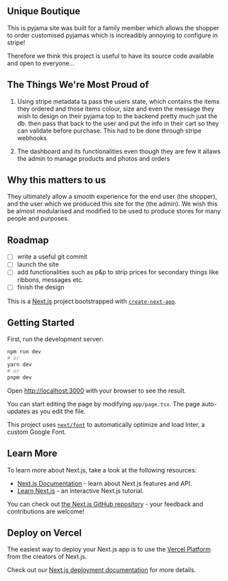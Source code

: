## Unique Boutique

This is pyjama site was built for a family member which allows the shopper
to order customised pyjamas which is increadibly annoying to configure in
stripe!

Therefore we think this project is useful to have its source code available
and open to everyone...

## The Things We're Most Proud of

1. Using stripe metadata ta pass the users state, which contains the items
they ordered and those items colour, size and even the message they wish
to design on their pyjama top to the backend pretty much just the db. then
pass that back to the user and put the info in their cart so they can
validate before purchase. This had to be done through stripe webhooks 

2. The dashboard and its functionalities even though they are few it
allaws the admin to manage products and photos and orders


## Why this matters to us

They ultimately allow a smooth experience for the end user (the shopper),
and the user which we produced this site for the (the admin). We wish this be
almost modularised and modified to be used to produce stores for many
people and purposes.

## Roadmap

- [ ] write a useful git commit
- [ ] launch the site
- [ ] add functionalities such as p&p to strip prices for secondary things
like ribbons, messages etc.
- [ ] finish the design

This is a [Next.js](https://nextjs.org/) project bootstrapped with [`create-next-app`](https://github.com/vercel/next.js/tree/canary/packages/create-next-app).

## Getting Started

First, run the development server:

```bash
npm run dev
# or
yarn dev
# or
pnpm dev
```

Open [http://localhost:3000](http://localhost:3000) with your browser to see the result.

You can start editing the page by modifying `app/page.tsx`. The page auto-updates as you edit the file.

This project uses [`next/font`](https://nextjs.org/docs/basic-features/font-optimization) to automatically optimize and load Inter, a custom Google Font.

## Learn More

To learn more about Next.js, take a look at the following resources:

- [Next.js Documentation](https://nextjs.org/docs) - learn about Next.js features and API.
- [Learn Next.js](https://nextjs.org/learn) - an interactive Next.js tutorial.

You can check out [the Next.js GitHub repository](https://github.com/vercel/next.js/) - your feedback and contributions are welcome!

## Deploy on Vercel

The easiest way to deploy your Next.js app is to use the [Vercel Platform](https://vercel.com/new?utm_medium=default-template&filter=next.js&utm_source=create-next-app&utm_campaign=create-next-app-readme) from the creators of Next.js.

Check out our [Next.js deployment documentation](https://nextjs.org/docs/deployment) for more details.
